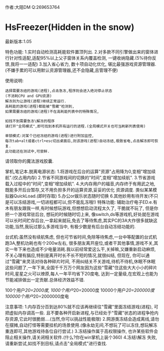 作者:大陌DM   Q:269653764 
# HsFreezer(Hidden in the snow)
最新版本:1.05

特色功能:
1.实时自动检测高耗能软件置顶列出.
2.对多款不同引擎做出来的窗体进行针对性适配,适配95%以上父子窗体关系内覆盖检测, 一键收纳隐藏.(5%待你反馈,我将一一适配)
3.加入省心省力, 数十项自动化优化, 堪比最强游戏资源管理器.(不嫌手累的可以用默认资源管理器,还不会隐藏,且管理不便)

使用说明:

    选择需要冻结的游戏(进程),点击急冻,程序则会进入绝对停止状态
    (不消耗CPU and GPU资源)
    解冻则为让游戏(进程)继续正常运行.
    高耗能的游戏(进程)都能被"雪藏"检测到,
    如果需要冻结的游戏(进程)不在高耗能列表中的特殊情况,
    
    如找不到需要急冻\解冻的程序
    请打开"全局模式",即可找到本机所有运行的进程.(全局模式开关也可当刷新列表使用)
    
    单锁模式:对某个已经冻结的游戏(进程)进行附加监控,
    每次tab+alt或者ctrl+esc切出桌面后,则该游戏(进程)自动冻结,极致省电,点击解冻即可恢复.
    此功能还在测试中,可尝鲜.
    
请领取你的魔法游戏胶囊.



掌机,笔记本.脱离电源状态:
1.将游戏在后台的运算"资源"占用降为0,变相"增加续航".(仅占用内存)
2.节省不同游戏间的切换的"时间",变相"增加续航".
3.节省游戏载入过程中的"时间",变相"增加续航".
4.大内存用户的福音,内存终于有用武之地,既能多开后台暂存,又不用负担多开的运算资源,妥妥的优化
资源调度. 类似某某模拟器QuickLoad.(即时存取)
5.办公or娱乐状态随时切换
6.其他妙用有待开发(不只是可以冻结游戏,一切进程都可以,但不能乱冻哦!)
特殊功能: 辅助治疗电子ED.e.有木有朋友跟我一样,有时候想玩游戏,但想想启动流程太久了, 干脆就不玩了,  但是你把一个游戏常驻后台, 想玩的时候随时切上来,
像switch,ds等游戏机,好处就在游戏可以长时间贮存后台,一拿起来就玩,免去了等待焦虑,其实PC的3A大作很多就缺这功能,当然,我玩过那么多游戏当中, 有极少数是有后台自动冻结功能的.

台式机:虽然没有续航焦虑, 但也可节省时间,免除等待焦虑,一台中等配置的台式机跑3A,整机功耗也有个200w左右,
很多朋友离开座位,或者干其他事情,游戏不关,其实一年下来也造成不少电量消耗.我以前经常爱这么干,关掉嘛,又嫌重新启动麻烦,不关心理有膈应,特别是离开时长不长不短的情况,就很纠结, 但现在, 你可以通过"雪藏"来灵活对待各种碎片时间, 不用纠结关不关游戏,待机不待机,休眠不休眠这些问题了,一年下来,全国千千万万个网友因为这些"雪藏"住这些大大小小的碎片时间,星星之火可以燎原,每人一年平均省下20度电, 达到一定量级,在宏观上也能为节能减排做出一定贡献.总体经济效益不错.

100个用户*20=2000度, 1000个用户*20=20000度   10000个用户*20=200000度  100000个用户*20=2000000度电

注意事项:
1.内存百分百到达80%就不应该再继续往"雪藏"里面冻结游戏(进程), 可把虚拟内存调高一些.
且不要各种开启新进程,与已经处于"雪藏"状态的进程争抢内存资源,它此时很脆弱....(当然,你可以挑战性能极限)
2.网游类冻结会造成离线,请勿在摆摊,自动打怪等需要挂机的场景使用.(像永劫无间,不想玩了可以冻住,想玩解冻重连即可,其他游戏待各位自行尝试.)
3.冻结操作属于高权限操作, 也许某些软件会阻止相关操作,请关闭相关软件.(什么?你在win掌机上装个360)
4.冻结\解冻 失败,请重新尝试,如找不到目标,请点击"全局模式"进行查找.

